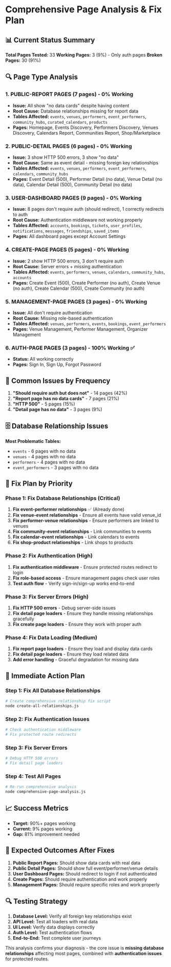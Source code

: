 # Comprehensive Page Analysis & Fix Plan

## 📊 **Current Status Summary**

**Total Pages Tested:** 33
**Working Pages:** 3 (9%) - Only auth pages
**Broken Pages:** 30 (91%)

## 🔍 **Page Type Analysis**

### 1. **PUBLIC-REPORT PAGES** (7 pages) - 0% Working
- **Issue:** All show "no data cards" despite having content
- **Root Cause:** Database relationships missing for report data
- **Tables Affected:** `events`, `venues`, `performers`, `event_performers`, `community_hubs`, `curated_calendars`, `products`
- **Pages:** Homepage, Events Discovery, Performers Discovery, Venues Discovery, Calendars Report, Communities Report, Shop/Marketplace

### 2. **PUBLIC-DETAIL PAGES** (6 pages) - 0% Working  
- **Issue:** 3 show HTTP 500 errors, 3 show "no data"
- **Root Cause:** Same as event detail - missing foreign key relationships
- **Tables Affected:** `events`, `venues`, `performers`, `event_performers`, `calendars`, `community_hubs`
- **Pages:** Event Detail (500), Performer Detail (no data), Venue Detail (no data), Calendar Detail (500), Community Detail (no data)

### 3. **USER-DASHBOARD PAGES** (9 pages) - 0% Working
- **Issue:** 8 pages don't require auth (should redirect), 1 correctly redirects to auth
- **Root Cause:** Authentication middleware not working properly
- **Tables Affected:** `accounts`, `bookings`, `tickets`, `user_profiles`, `notifications`, `messages`, `friendships`, `saved_items`
- **Pages:** All dashboard pages except Account Settings

### 4. **CREATE-PAGE PAGES** (5 pages) - 0% Working
- **Issue:** 2 show HTTP 500 errors, 3 don't require auth
- **Root Cause:** Server errors + missing authentication
- **Tables Affected:** `events`, `performers`, `venues`, `calendars`, `community_hubs`, `accounts`
- **Pages:** Create Event (500), Create Performer (no auth), Create Venue (no auth), Create Calendar (500), Create Community (no auth)

### 5. **MANAGEMENT-PAGE PAGES** (3 pages) - 0% Working
- **Issue:** All don't require authentication
- **Root Cause:** Missing role-based authentication
- **Tables Affected:** `venues`, `performers`, `events`, `bookings`, `event_performers`
- **Pages:** Venue Management, Performer Management, Organizer Management

### 6. **AUTH-PAGE PAGES** (3 pages) - 100% Working ✅
- **Status:** All working correctly
- **Pages:** Sign In, Sign Up, Forgot Password

## 🎯 **Common Issues by Frequency**

1. **"Should require auth but does not"** - 14 pages (42%)
2. **"Report page has no data cards"** - 7 pages (21%) 
3. **"HTTP 500"** - 5 pages (15%)
4. **"Detail page has no data"** - 3 pages (9%)

## 🗄️ **Database Relationship Issues**

**Most Problematic Tables:**
- `events` - 6 pages with no data
- `venues` - 4 pages with no data  
- `performers` - 4 pages with no data
- `event_performers` - 3 pages with no data

## 🔧 **Fix Plan by Priority**

### **Phase 1: Fix Database Relationships** (Critical)
1. **Fix event-performer relationships** ✅ (Already done)
2. **Fix venue-event relationships** - Ensure all events have valid venue_id
3. **Fix performer-venue relationships** - Ensure performers are linked to venues
4. **Fix community-event relationships** - Link communities to events
5. **Fix calendar-event relationships** - Link calendars to events
6. **Fix shop-product relationships** - Link shops to products

### **Phase 2: Fix Authentication** (High)
1. **Fix authentication middleware** - Ensure protected routes redirect to login
2. **Fix role-based access** - Ensure management pages check user roles
3. **Test auth flow** - Verify sign-in/sign-up works end-to-end

### **Phase 3: Fix Server Errors** (High)
1. **Fix HTTP 500 errors** - Debug server-side issues
2. **Fix detail page loaders** - Ensure they handle missing relationships gracefully
3. **Fix create page loaders** - Ensure they work with proper auth

### **Phase 4: Fix Data Loading** (Medium)
1. **Fix report page loaders** - Ensure they load and display data cards
2. **Fix detail page loaders** - Ensure they load related data
3. **Add error handling** - Graceful degradation for missing data

## 🚀 **Immediate Action Plan**

### **Step 1: Fix All Database Relationships**
```bash
# Create comprehensive relationship fix script
node create-all-relationships.js
```

### **Step 2: Fix Authentication Issues**
```bash
# Check authentication middleware
# Fix protected route redirects
```

### **Step 3: Fix Server Errors**
```bash
# Debug HTTP 500 errors
# Fix detail page loaders
```

### **Step 4: Test All Pages**
```bash
# Re-run comprehensive analysis
node comprehensive-page-analysis.js
```

## 📈 **Success Metrics**

- **Target:** 90%+ pages working
- **Current:** 9% pages working
- **Gap:** 81% improvement needed

## 🎯 **Expected Outcomes After Fixes**

1. **Public Report Pages:** Should show data cards with real data
2. **Public Detail Pages:** Should show full event/performer/venue details
3. **User Dashboard Pages:** Should redirect to login if not authenticated
4. **Create Pages:** Should require authentication and work properly
5. **Management Pages:** Should require specific roles and work properly

## 🔍 **Testing Strategy**

1. **Database Level:** Verify all foreign key relationships exist
2. **API Level:** Test all loaders with real data
3. **UI Level:** Verify data displays correctly
4. **Auth Level:** Test authentication flows
5. **End-to-End:** Test complete user journeys

This analysis confirms your diagnosis - the core issue is **missing database relationships** affecting most pages, combined with **authentication issues** for protected routes.
